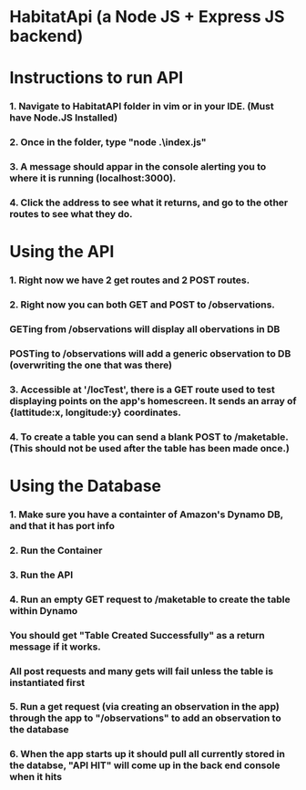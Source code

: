 # HabitatApi (a Node JS + Express JS backend)  
  
# Instructions to run API
### 1. Navigate to HabitatAPI folder in vim or in your IDE. (Must have Node.JS Installed)
### 2. Once in the folder, type "node .\index.js"
### 3. A message should appar in the console alerting you to where it is running (localhost:3000).
### 4. Click the address to see what it returns, and go to the other routes to see what they do.  
  
# Using the API
### 1. Right now we have 2 get routes and 2 POST routes.
### 2. Right now you can both GET and POST to /observations.
###     GETing from /observations will display all obervations in DB
###     POSTing to /observations will add a generic observation to DB (overwriting the one that was there)
### 3. Accessible at '/locTest', there is a GET route used to test displaying points on the app's homescreen. It sends an array of {lattitude:x, longitude:y} coordinates.
### 4. To create a table you can send a blank POST to /maketable. (This should not be used after the table has been made once.)  
  
# Using the Database
### 1. Make sure you have a containter of Amazon's Dynamo DB, and that it has port info
### 2. Run the Container
### 3. Run the API
### 4. Run an empty GET request to /maketable to create the table within Dynamo
###     You should get "Table Created Successfully" as a return message if it works.
###     All post requests and many gets will fail unless the table is instantiated first 
### 5. Run a get request (via creating an observation in the app) through the app to "/observations" to add an observation to the database
### 6. When the app starts up it should pull all currently stored in the databse, "API HIT" will come up in the back end console when it hits